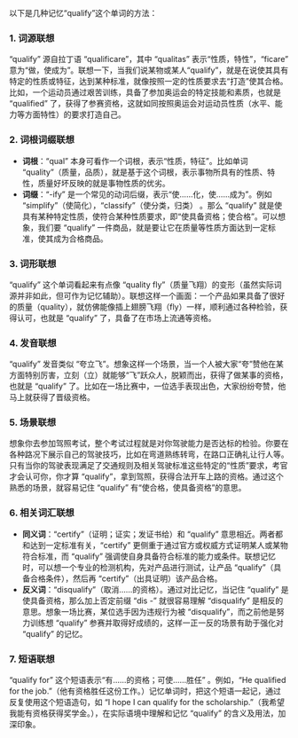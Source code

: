 以下是几种记忆“qualify”这个单词的方法：

### 1. 词源联想
“qualify” 源自拉丁语 “qualificare”，其中 “qualitas” 表示“性质，特性”，“ficare” 意为“做，使成为”。联想一下，当我们说某物或某人“qualify”，就是在说使其具有特定的性质或特征，达到某种标准，就像按照一定的性质要求去“打造”使其合格。比如，一个运动员通过艰苦训练，具备了参加奥运会的特定技能和素质，也就是 “qualified” 了，获得了参赛资格，这就如同按照奥运会对运动员性质（水平、能力等方面特性）的要求打造自己。

### 2. 词根词缀联想
- **词根**：“qual” 本身可看作一个词根，表示“性质，特征”。比如单词 “quality”（质量，品质），就是基于这个词根，表示事物所具有的性质、特性，质量好坏反映的就是事物性质的优劣。
- **词缀**：“-ify” 是一个常见的动词后缀，表示“使……化，使……成为”。例如 “simplify”（使简化），“classify”（使分类，归类） 。那么 “qualify” 就是使具有某种特定性质，使符合某种性质要求，即“使具备资格；使合格”。可以想象，我们要 “qualify” 一件商品，就是要让它在质量等性质方面达到一定标准，使其成为合格商品。

### 3. 词形联想
“qualify” 这个单词看起来有点像 “quality fly”（质量飞翔）的变形（虽然实际词源并非如此，但可作为记忆辅助）。联想这样一个画面：一个产品如果具备了很好的质量（quality），就仿佛能像插上翅膀飞翔（fly）一样，顺利通过各种检验，获得认可，也就是 “qualify” 了，具备了在市场上流通等资格。

### 4. 发音联想
“qualify” 发音类似 “夸立飞”。想象这样一个场景，当一个人被大家“夸”赞他在某方面特别厉害，立刻（立）就能够“飞”跃众人，脱颖而出，获得了做某事的资格，也就是 “qualify” 了。比如在一场比赛中，一位选手表现出色，大家纷纷夸赞，他马上就获得了晋级资格。

### 5. 场景联想
想象你去参加驾照考试，整个考试过程就是对你驾驶能力是否达标的检验。你要在各种路况下展示自己的驾驶技巧，比如在弯道熟练转弯，在路口正确礼让行人等。只有当你的驾驶表现满足了交通规则及相关驾驶标准这些特定的“性质”要求，考官才会认可你，你才算 “qualify”，拿到驾照，获得合法开车上路的资格。通过这个熟悉的场景，就容易记住 “qualify” 有“使合格，使具备资格”的意思。

### 6. 相关词汇联想
- **同义词**：“certify”（证明；证实；发证书给）和 “qualify” 意思相近。两者都和达到一定标准有关，“certify” 更侧重于通过官方或权威方式证明某人或某物符合标准，而 “qualify” 强调使自身具备符合标准的能力或条件。联想记忆时，可以想一个专业的检测机构，先对产品进行测试，让产品 “qualify”（具备合格条件），然后再 “certify”（出具证明）该产品合格。
- **反义词**：“disqualify”（取消……的资格）。通过对比记忆，当记住 “qualify” 是使具备资格，那么加上否定前缀 “dis -” 就很容易理解 “disqualify” 是相反的意思。想象一场比赛，某位选手因为违规行为被 “disqualify”，而之前他是努力训练想 “qualify” 参赛并取得好成绩的，这样一正一反的场景有助于强化对 “qualify” 的记忆。

### 7. 短语联想
“qualify for” 这个短语表示“有……的资格；可使……胜任” 。例如，“He qualified for the job.”（他有资格胜任这份工作。）记忆单词时，把这个短语一起记，通过反复使用这个短语造句，如 “I hope I can qualify for the scholarship.”（我希望我能有资格获得奖学金。），在实际语境中理解和记忆 “qualify” 的含义及用法，加深印象。 